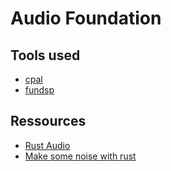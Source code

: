 
# Audio Foundation

## Tools used

- [cpal](https://crates.io/crates/cpal)
- [fundsp](https://crates.io/crates/fundsp)

## Ressources

- [Rust Audio](https://rust.audio)
- [Make some noise with rust](https://www.bekk.christmas/post/2023/19/make-some-noise-with-rust)
